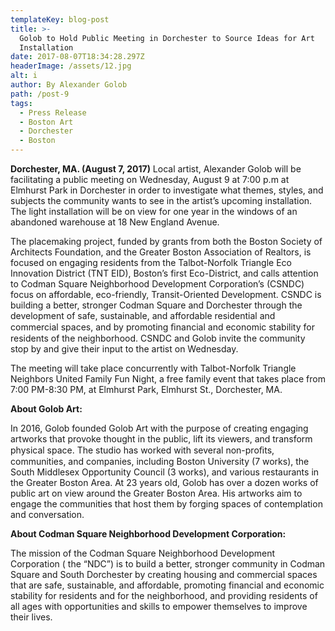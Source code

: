 ```yaml
---
templateKey: blog-post
title: >-
  Golob to Hold Public Meeting in Dorchester to Source Ideas for Art
  Installation
date: 2017-08-07T18:34:28.297Z
headerImage: /assets/12.jpg
alt: i
author: By Alexander Golob
path: /post-9
tags:
  - Press Release
  - Boston Art
  - Dorchester
  - Boston
---
```

**Dorchester, MA. (August 7, 2017)**  Local artist, Alexander Golob will be facilitating a public meeting on Wednesday, August 9 at 7:00 p.m at Elmhurst Park in Dorchester in order to investigate what themes, styles, and subjects the community wants to see in the artist’s upcoming installation. The light installation will be on view for one year in the windows of an abandoned warehouse at 18 New England Avenue. 

The placemaking project, funded by grants from both the Boston Society of Architects Foundation, and the Greater Boston Association of Realtors, is focused on engaging residents from the Talbot-Norfolk Triangle Eco Innovation District (TNT EID), Boston’s first Eco-District, and calls attention to Codman Square Neighborhood Development Corporation’s (CSNDC) focus on affordable, eco-friendly, Transit-Oriented Development.  CSNDC is building a better, stronger Codman Square and Dorchester through the development of safe, sustainable, and affordable residential and commercial spaces, and by promoting ﬁnancial and economic stability for residents of the neighborhood. CSNDC and Golob invite the community stop by and give their input to the artist on Wednesday.

The meeting will take place concurrently with Talbot-Norfolk Triangle Neighbors United Family Fun Night, a free family event that takes place from 7:00 PM-8:30 PM, at Elmhurst Park, Elmhurst St., Dorchester, MA. 

**About Golob Art:** 

In 2016, Golob founded Golob Art with the purpose of creating engaging artworks that provoke thought in the public, lift its viewers, and transform physical space. The studio has worked with several non-proﬁts, communities, and companies, including Boston University (7 works), the South Middlesex Opportunity Council (3 works), and various restaurants in the Greater Boston Area. At 23 years old, Golob has over a dozen works of public art on view around the Greater Boston Area. His artworks aim to engage the communities that host them by forging spaces of contemplation and conversation. 

**About Codman Square Neighborhood Development Corporation:**  

The mission of the Codman Square Neighborhood Development Corporation ( the “NDC”) is to build a better, stronger community in Codman Square and South Dorchester by creating housing and commercial spaces that are safe, sustainable, and affordable, promoting financial and economic stability for residents and for the neighborhood, and providing residents of all ages with opportunities and skills to empower themselves to improve their lives.
